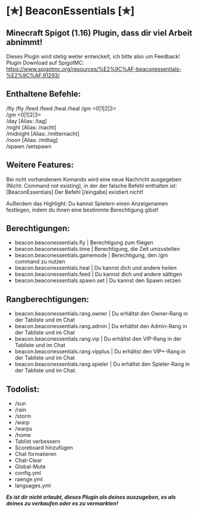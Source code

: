 # [✯] BeaconEssentials [✯]
## Minecraft Spigot (1.16) Plugin, dass dir viel Arbeit abnimmt!
Dieses Plugin wird stetig weiter entwickelt, ich bitte also um Feedback!
Plugin Download auf SpigotMC: https://www.spigotmc.org/resources/%E2%9C%AF-beaconessentials-%E2%9C%AF.91293/

## Enthaltene Befehle:
/fly
/fly <Spielername>
/feed
/feed <Spielername>
/heal
/heal <Spielername>
/gm <0|1|2|3>  
/gm <0|1|2|3> <Spielername>  
/day [Alias: /tag]  
/night [Alias: /nacht]  
/midnight [Alias: /mitternacht]  
/noon [Alias: /mittag]  
/spawn
/setspawn  
  
## Weitere Features:
Bei ncht vorhandenem Komando wird eine neue Nachricht ausgegeben (Nicht: Command not existing), in der der falsche Befehl enthalten ist: [BeaconEssentials] Der Befehl [/eingabe] existiert nicht!

Außerdem das Highlight: Du kannst Spielern einen Anzeigenamen festlegen, indem du ihnen eine bestimmte Berechtigung gibst!
## Berechtigungen:
- beacon.beaconessentials.fly               | Berechtigung zum fliegen
- beacon.beaconessentials.time              | Berechtigung, die Zeit umzustellen
- beacon.beaconessentials.gamemode          | Berechtigung, den /gm command zu nutzen
- beacon.beaconessentials.heal              | Du kannst dich und andere heilen
- beacon.beaconessentials.feed              | Du kannst dich und andere sättigen
- beacon.beaconessentials.spawn.set         | Du kannst den Spawn setzen

## Rangberechtigungen:
- beacon.beaconessentials.rang.owner        | Du erhältst den Owner-Rang in der Tabliste und im Chat
- beacon.beaconessentials.rang.admin        | Du erhältst den Admin-Rang in der Tabliste und im Chat
- beacon.beaconessentials.rang.vip          | Du erhältst den VIP-Rang in der Tabliste und im Chat
- beacon.beaconessentials.rang.vipplus      | Du erhältst den VIP+-Rang in der Tabliste und im Chat
- beacon.beaconessentials.rang.spieler      | Du erhältst den Spieler-Rang in der Tabliste und im Chat. 

## Todolist:
- /sun
- /rain
- /storm
- /warp
- /warps
- /home
- Tablist verbessern
- Scoreboard hinzufügen
- Chat formatieren
- Chat-Clear
- Global-Mute
- config.yml
- raenge.yml
- languages.yml


***Es ist dir nicht erlaubt, dieses Plugin als deines auszugeben, es als deines zu verkaufen oder es zu vermarkten!***      
